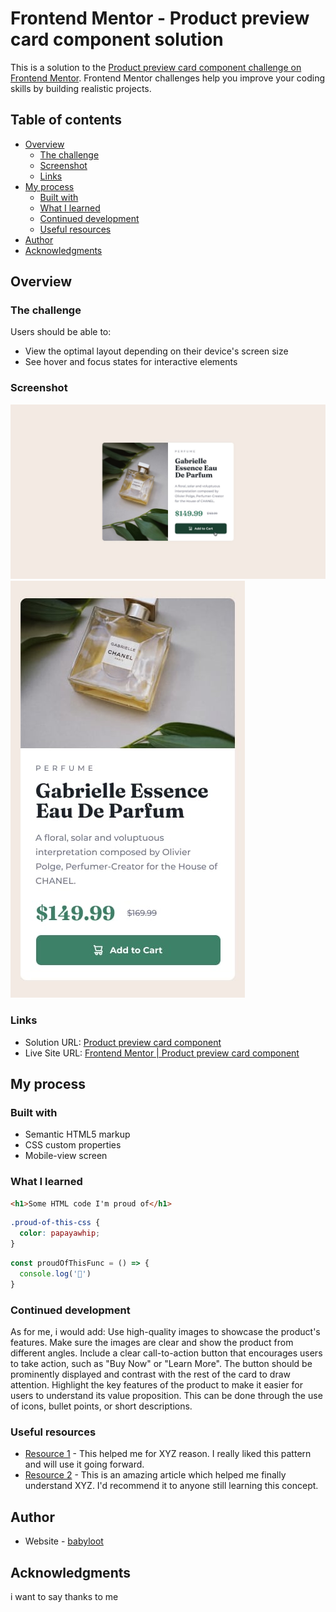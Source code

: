 # Frontend Mentor - Product preview card component solution

This is a solution to the [Product preview card component challenge on Frontend Mentor](https://www.frontendmentor.io/challenges/product-preview-card-component-GO7UmttRfa). Frontend Mentor challenges help you improve your coding skills by building realistic projects. 

## Table of contents

- [Overview](#overview)
  - [The challenge](#the-challenge)
  - [Screenshot](#screenshot)
  - [Links](#links)
- [My process](#my-process)
  - [Built with](#built-with)
  - [What I learned](#what-i-learned)
  - [Continued development](#continued-development)
  - [Useful resources](#useful-resources)
- [Author](#author)
- [Acknowledgments](#acknowledgments)


## Overview

### The challenge

Users should be able to:

- View the optimal layout depending on their device's screen size
- See hover and focus states for interactive elements

### Screenshot

![](./design/active-states.jpg)
![](./design/mobile-design.jpg)


### Links

- Solution URL: [Product preview card component](https://github.com/babyloot/Product-preview-card-component)
- Live Site URL: [Frontend Mentor | Product preview card component](https://babyloot.github.io/Product-preview-card-component/)

## My process

### Built with

- Semantic HTML5 markup
- CSS custom properties
- Mobile-view screen


### What I learned


```html
<h1>Some HTML code I'm proud of</h1>
```
```css
.proud-of-this-css {
  color: papayawhip;
}
```
```js
const proudOfThisFunc = () => {
  console.log('🎉')
}
```

### Continued development

As for me, i would add:
Use high-quality images to showcase the product's features. Make sure the images are clear and show the product from different angles.
Include a clear call-to-action button that encourages users to take action, such as "Buy Now" or "Learn More". The button should be prominently displayed and contrast with the rest of the card to draw attention.
Highlight the key features of the product to make it easier for users to understand its value proposition. This can be done through the use of icons, bullet points, or short descriptions.

### Useful resources

- [Resource 1](https://www.example.com) - This helped me for XYZ reason. I really liked this pattern and will use it going forward.
- [Resource 2](https://www.example.com) - This is an amazing article which helped me finally understand XYZ. I'd recommend it to anyone still learning this concept.


## Author

- Website - [babyloot](https://www.frontendmentor.io/profile/babyloot)

## Acknowledgments

i want to say thanks to me
